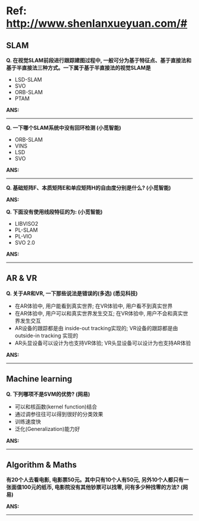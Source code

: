 # Ref: http://www.shenlanxueyuan.com/#

## SLAM

**Q. 在视觉SLAM前段进行跟踪建图过程中, 一般可分为基于特征点、基于直接法和基于半直接法三种方式。一下属于基于半直接法的视觉SLAM是**

- LSD-SLAM
- SVO
- ORB-SLAM
- PTAM

**ANS:**

----------------------------------------------------------------------------------------------------------------------------------

**Q. 一下哪个SLAM系统中没有回环检测 (小觅智能)**
- ORB-SLAM
- VINS
- LSD
- SVO

**ANS:**

----------------------------------------------------------------------------------------------------------------------------------

**Q. 基础矩阵F、本质矩阵E和单应矩阵H的自由度分别是什么? (小觅智能)**

**ANS:**

**Q. 下面没有使用线段特征的为: (小觅智能)**
- LIBVISO2
- PL-SLAM
- PL-VIO
- SVO 2.0

**ANS:**

----------------------------------------------------------------------------------------------------------------------------------

## AR & VR

**Q. 关于AR和VR, 一下那些说法是错误的(多选)  (悉见科技)**
- 在AR体验中, 用户能看到真实世界; 在VR体验中, 用户看不到真实世界
- 在AR体验中, 用户可以和真实世界发生交互; 在VR体验中, 用户不会和真实世界发生交互
- AR设备的跟踪都是由 inside-out tracking实现的; VR设备的跟踪都是由outside-in tracking 实现的
- AR头显设备可以设计为也支持VR体验; VR头显设备可以设计为也支持AR体验

**ANS:**

----------------------------------------------------------------------------------------------------------------------------------

## Machine learning

**Q. 下列哪项不是SVM的优势? (网易)**
- 可以和核函数(kernel function)结合
- 通过调参往往可以得到很好的分类效果
- 训练速度快
- 泛化(Generalization)能力好

**ANS:**

----------------------------------------------------------------------------------------------------------------------------------

## Algorithm & Maths

**有20个人去看电影, 电影票50元。其中只有10个人有50元, 另外10个人都只有一张面值100元的纸币, 电影院没有其他钞票可以找零, 问有多少种找零的方法? (网易)**

**ANS:**

----------------------------------------------------------------------------------------------------------------------------------

